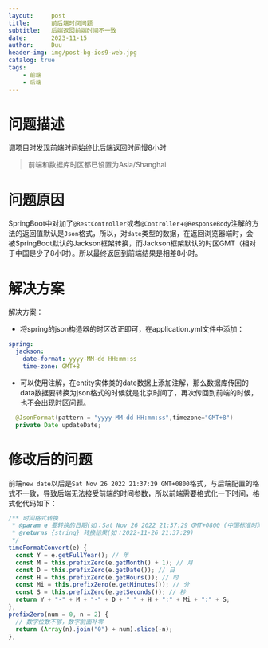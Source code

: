 ```yaml
---
layout:     post
title:      前后端时间问题
subtitle:   后端返回前端时间不一致
date:       2023-11-15
author:     Duu
header-img: img/post-bg-ios9-web.jpg
catalog: true
tags:
    - 前端
    - 后端
---
```


#  问题描述

调项目时发现前端时间始终比后端返回时间慢8小时

>  前端和数据库时区都已设置为Asia/Shanghai

# 问题原因

SpringBoot中对加了`@RestController`或者`@Controller`+`@ResponseBody`注解的方法的返回值默认是`Json`格式，所以，对`date`类型的数据，在返回浏览器端时，会被SpringBoot默认的Jackson框架转换，而Jackson框架默认的时区GMT（相对于中国是少了8小时）。所以最终返回到前端结果是相差8小时。

# 解决方案

解决方案：

- 将spring的json构造器的时区改正即可，在application.yml文件中添加：

```yml
spring:
  jackson:
    date-format: yyyy-MM-dd HH:mm:ss
    time-zone: GMT+8
```

- 可以使用注解，在entity实体类的date数据上添加注解，那么数据库传回的data数据要转换为json格式的时候就是北京时间了，再次传回到前端的时候，也不会出现时区问题。

```java
  @JsonFormat(pattern = "yyyy-MM-dd HH:mm:ss",timezone="GMT+8")
  private Date updateDate;
```
# 修改后的问题
前端`new date`以后是`Sat Nov 26 2022 21:37:29 GMT+0800`格式，与后端配置的格式不一致，导致后端无法接受前端的时间参数，所以前端需要格式化一下时间，格式化代码如下：
```javascript
/** 时间格式转换
 * @param e 要转换的日期(如：Sat Nov 26 2022 21:37:29 GMT+0800 (中国标准时间))
 * @returns {string} 转换结果(如：2022-11-26 21:37:29)
 */
timeFormatConvert(e) {
  const Y = e.getFullYear(); // 年
  const M = this.prefixZero(e.getMonth() + 1); // 月
  const D = this.prefixZero(e.getDate()); // 日
  const H = this.prefixZero(e.getHours()); // 时
  const Mi = this.prefixZero(e.getMinutes()); // 分
  const S = this.prefixZero(e.getSeconds()); // 秒
  return Y + "-" + M + "-" + D + " " + H + ":" + Mi + ":" + S;
},
prefixZero(num = 0, n = 2) {
  // 数字位数不够，数字前面补零
  return (Array(n).join("0") + num).slice(-n);
},
```
  
